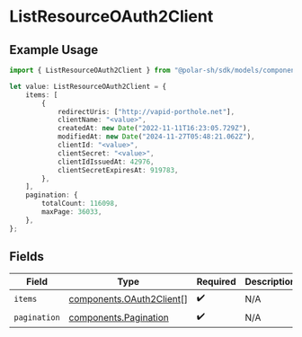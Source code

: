 # ListResourceOAuth2Client

## Example Usage

```typescript
import { ListResourceOAuth2Client } from "@polar-sh/sdk/models/components";

let value: ListResourceOAuth2Client = {
    items: [
        {
            redirectUris: ["http://vapid-porthole.net"],
            clientName: "<value>",
            createdAt: new Date("2022-11-11T16:23:05.729Z"),
            modifiedAt: new Date("2024-11-27T05:48:21.062Z"),
            clientId: "<value>",
            clientSecret: "<value>",
            clientIdIssuedAt: 42976,
            clientSecretExpiresAt: 919783,
        },
    ],
    pagination: {
        totalCount: 116098,
        maxPage: 36033,
    },
};
```

## Fields

| Field                                                                | Type                                                                 | Required                                                             | Description                                                          |
| -------------------------------------------------------------------- | -------------------------------------------------------------------- | -------------------------------------------------------------------- | -------------------------------------------------------------------- |
| `items`                                                              | [components.OAuth2Client](../../models/components/oauth2client.md)[] | :heavy_check_mark:                                                   | N/A                                                                  |
| `pagination`                                                         | [components.Pagination](../../models/components/pagination.md)       | :heavy_check_mark:                                                   | N/A                                                                  |